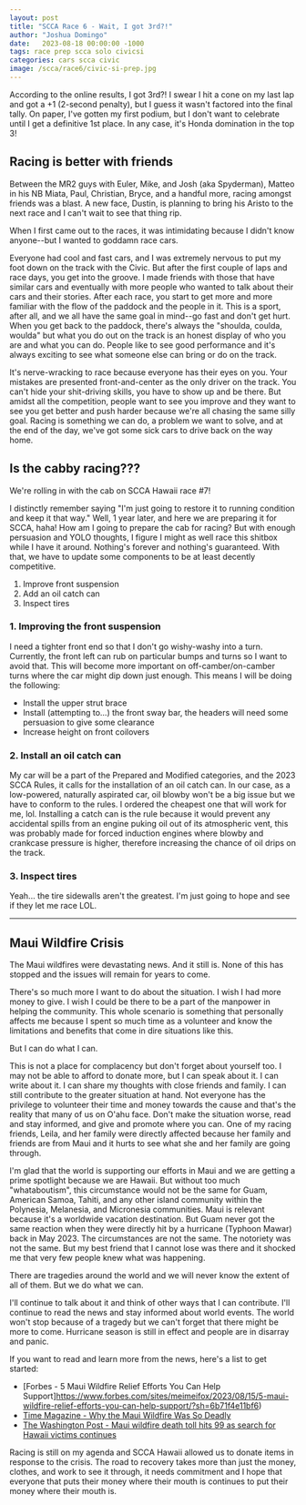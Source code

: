 ```yaml
---
layout: post
title: "SCCA Race 6 - Wait, I got 3rd?!"
author: "Joshua Domingo"
date:   2023-08-18 00:00:00 -1000
tags: race prep scca solo civicsi  
categories: cars scca civic
image: /scca/race6/civic-si-prep.jpg
---
```


According to the online results, I got 3rd?! I swear I hit a cone on my last lap and got a +1 (2-second penalty), but I guess it wasn't factored into the final tally. On paper, I've gotten my first podium, but I don't want to celebrate until I get a definitive 1st place. In any case, it's Honda domination in the top 3!

## Racing is better with friends

Between the MR2 guys with Euler, Mike, and Josh (aka Spyderman), Matteo in his NB Miata, Paul, Christian, Bryce, and a handful more, racing amongst friends was a blast. A new face, Dustin, is planning to bring his Aristo to the next race and I can't wait to see that thing rip.

When I first came out to the races, it was intimidating because I didn't know anyone--but I wanted to goddamn race cars.

Everyone had cool and fast cars, and I was extremely nervous to put my foot down on the track with the Civic. But after the first couple of laps and race days, you get into the groove. I made friends with those that have similar cars and eventually with more people who wanted to talk about their cars and their stories. After each race, you start to get more and more familiar with the flow of the paddock and the people in it. This is a sport, after all, and we all have the same goal in mind--go fast and don't get hurt. When you get back to the paddock, there's always the "shoulda, coulda, woulda" but what you do out on the track is an honest display of who you are and what you can do. People like to see good performance and it's always exciting to see what someone else can bring or do on the track.

It's nerve-wracking to race because everyone has their eyes on you. Your mistakes are presented front-and-center as the only driver on the track. You can't hide your shit-driving skills, you have to show up and be there. But amidst all the competition, people want to see you improve and they want to see you get better and push harder because we're all chasing the same silly goal. Racing is something we can do, a problem we want to solve, and at the end of the day, we've got some sick cars to drive back on the way home.

## Is the cabby racing???

We're rolling in with the cab on SCCA Hawaii race #7!

I distinctly remember saying "I'm just going to restore it to running condition and keep it that way." Well, 1 year later, and here we are preparing it for SCCA, haha! How am I going to prepare the cab for racing? But with enough persuasion and YOLO thoughts, I figure I might as well race this shitbox while I have it around. Nothing's forever and nothing's guaranteed. With that, we have to update some components to be at least decently competitive.

1. Improve front suspension
2. Add an oil catch can
3. Inspect tires

### 1. Improving the front suspension

I need a tighter front end so that I don't go wishy-washy into a turn. Currently, the front left can rub on particular bumps and turns so I want to avoid that. This will become more important on off-camber/on-camber turns where the car might dip down just enough. This means I will be doing the following:

- Install the upper strut brace
- Install (attempting to...) the front sway bar, the headers will need some persuasion to give some clearance
- Increase height on front coilovers

### 2. Install an oil catch can

My car will be a part of the Prepared and Modified categories, and the 2023 SCCA Rules, it calls for the installation of an oil catch can. In our case, as a low-powered, naturally aspirated car, oil blowby won't be a big issue but we have to conform to the rules. I ordered the cheapest one that will work for me, lol. Installing a catch can is the rule because it would prevent any accidental spills from an engine puking oil out of its atmospheric vent, this was probably made for forced induction engines where blowby and crankcase pressure is higher, therefore increasing the chance of oil drips on the track.

### 3. Inspect tires

Yeah... the tire sidewalls aren't the greatest. I'm just going to hope and see if they let me race LOL.

<hr>

## Maui Wildfire Crisis

The Maui wildfires were devastating news. And it still is. None of this has stopped and the issues will remain for years to come.

There's so much more I want to do about the situation. I wish I had more money to give. I wish I could be there to be a part of the manpower in helping the community. This whole scenario is something that personally affects me because I spent so much time as a volunteer and know the limitations and benefits that come in dire situations like this.

But I can do what I can.

This is not a place for complacency but don't forget about yourself too. I may not be able to afford to donate more, but I can speak about it. I can write about it. I can share my thoughts with close friends and family. I can still contribute to the greater situation at hand. Not everyone has the privilege to volunteer their time and money towards the cause and that's the reality that many of us on O'ahu face. Don't make the situation worse, read and stay informed, and give and promote where you can. One of my racing friends, Leila, and her family were directly affected because her family and friends are from Maui and it hurts to see what she and her family are going through.

I'm glad that the world is supporting our efforts in Maui and we are getting a prime spotlight because we are Hawaii. But without too much "whataboutism", this circumstance would not be the same for Guam, American Samoa, Tahiti, and any other island community within the Polynesia, Melanesia, and Micronesia communities. Maui is relevant because it's a worldwide vacation destination. But Guam never got the same reaction when they were directly hit by a hurricane (Typhoon Mawar) back in May 2023. The circumstances are not the same. The notoriety was not the same. But my best friend that I cannot lose was there and it shocked me that very few people knew what was happening.

There are tragedies around the world and we will never know the extent of all of them. But we do what we can.

I'll continue to talk about it and think of other ways that I can contribute. I'll continue to read the news and stay informed about world events. The world won't stop because of a tragedy but we can't forget that there might be more to come. Hurricane season is still in effect and people are in disarray and panic. 

If you want to read and learn more from the news, here's a list to get started:

- [Forbes - 5 Maui Wildfire Relief Efforts You Can Help Support]https://www.forbes.com/sites/meimeifox/2023/08/15/5-maui-wildfire-relief-efforts-you-can-help-support/?sh=6b71f4e11bf6)
- [Time Magazine - Why the Maui Wildfire Was So Deadly](https://time.com/6305113/maui-wildfire-cause-hawaii/)
- [The Washington Post - Maui wildfire death toll hits 99 as search for Hawaii victims continues](https://www.washingtonpost.com/weather/2023/08/15/maui-wildfires-lahaina-death-toll-updates/)

Racing is still on my agenda and SCCA Hawaii allowed us to donate items in response to the crisis. The road to recovery takes more than just the money, clothes, and work to see it through, it needs commitment and I hope that everyone that puts their money where their mouth is continues to put their money where their mouth is.